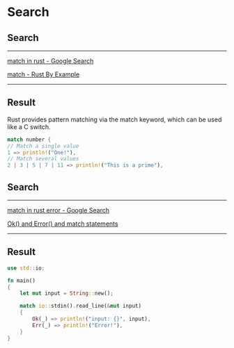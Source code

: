 # Search

## Search

____

[match in rust - Google Search](https://www.google.com/search?q=match+in+rust&oq=match+in+rust&gs_lcrp=EgZjaHJvbWUqBwgAEAAYgAQyBwgAEAAYgAQyBwgBEAAYgAQyCAgCEAAYFhgeMggIAxAAGBYYHjIICAQQABgWGB4yCAgFEAAYFhgeMggIBhAAGBYYHjIICAcQABgWGB4yCAgIEAAYFhgeMggICRAAGBYYHtIBCDE5NjhqMGo3qAIAsAIA&sourceid=chrome&ie=UTF-8)

[match - Rust By Example](https://doc.rust-lang.org/rust-by-example/flow_control/match.html)

____

## Result

Rust provides pattern matching via the match keyword, which can be used like a C switch.

```rust
match number {
// Match a single value
1 => println!("One!"),
// Match several values
2 | 3 | 5 | 7 | 11 => println!("This is a prime"),
```

## Search

____

[match in rust error - Google Search](https://www.google.com/search?q=match+in+rust+error&num=10&newwindow=1&sca_esv=1e35dc1f4110e681&sxsrf=AHTn8zrbUQ3tJfHOLmE9ePWrgGH2b6bakg%3A1738631009954&ei=YWehZ6LuObKjhbIPoNHE0A0&ved=0ahUKEwjiovmd6aiLAxWyUUEAHaAoEdoQ4dUDCBE&uact=5&oq=match+in+rust+error&gs_lp=Egxnd3Mtd2l6LXNlcnAiE21hdGNoIGluIHJ1c3QgZXJyb3IyBhAAGBYYHjILEAAYgAQYhgMYigUyCxAAGIAEGIYDGIoFMgsQABiABBiGAxiKBTILEAAYgAQYhgMYigVIsQ5QygNY-wpwAXgBkAEAmAFEoAHkAqoBATa4AQPIAQD4AQGYAgegAvsCwgIKEAAYsAMY1gQYR8ICDRAAGIAEGLADGEMYigXCAhAQLhiABBiwAxhDGNQCGIoFmAMAiAYBkAYKkgcBN6AH1Rg&sclient=gws-wiz-serp)

[Ok() and Error() and match statements](https://users.rust-lang.org/t/ok-and-error-and-match-statements/45142)

____

## Result

```rust
use std::io;

fn main()
{
    let mut input = String::new();

    match io::stdin().read_line(&mut input)
    {
        Ok(_) => println!("input: {}", input),
        Err(_) => println!("Error!"),
    }
}
```
